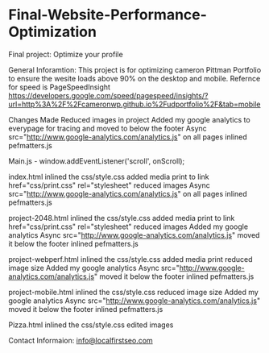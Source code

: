 # Final-Website-Performance-Optimization
Final project: Optimize your profile

General Inforamtion:
This project is for optimizing cameron Pittman Portfolio to ensure the wesite loads above 90% on the desktop and mobile. Refernce for speed is PageSpeedInsight
https://developers.google.com/speed/pagespeed/insights/?url=http%3A%2F%2Fcameronwp.github.io%2Fudportfolio%2F&tab=mobile

Changes Made
Reduced images in project
Added my google analytics to everypage for tracing and moved to below the footer
Async src="http://www.google-analytics.com/analytics.js" on all pages
inlined pefmatters.js

Main.js - window.addEventListener('scroll', onScroll);

index.html
inlined the css/style.css
added media print to link href="css/print.css" rel="stylesheet"
reduced images
Async src="http://www.google-analytics.com/analytics.js" on all pages
inlined pefmatters.js

project-2048.html
inlined the css/style.css
added media print to link href="css/print.css" rel="stylesheet"
reduced images
Added my google analytics
Async src="http://www.google-analytics.com/analytics.js"
moved it below the footer
inlined pefmatters.js

project-webperf.html
inlined the css/style.css
added media print  <link href="css/print.css" rel="stylesheet" media="print">
reduced image size
Added my google analytics
Async src="http://www.google-analytics.com/analytics.js"
moved it below the footer
inlined pefmatters.js

project-mobile.html
inlined the css/style.css
reduced image size
Added my google analytics
Async src="http://www.google-analytics.com/analytics.js"
moved it below the footer
inlined pefmatters.js



Pizza.html
inlined the css/style.css
edited images

Contact Informaion:
info@localfirstseo.com

